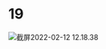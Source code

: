 # 19

<img src="/Users/yangdong/Library/CloudStorage/OneDrive-Personal/Media/Knowledge Base.media/截屏2022-02-12 12.18.38.png" alt="截屏2022-02-12 12.18.38" style="zoom:100%;" />
